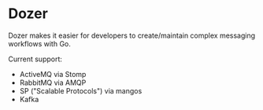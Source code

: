 Dozer
=====

Dozer makes it easier for developers to create/maintain complex messaging workflows with Go.

Current support:

-   ActiveMQ via Stomp
-   RabbitMQ via AMQP
-   SP ("Scalable Protocols") via mangos
-   Kafka

